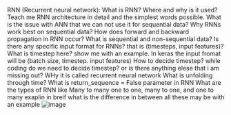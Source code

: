 RNN (Recurrent neural network):
What is RNN? Where and why is it used? Teach me RNN architecture in detail and the simplest words possible.
What is the issue with ANN that we can not use it for sequential data? Why RNNs work best on sequential data? 
How does forward and backward propagation in RNN occur?
What is sequential and non-sequential data?
Is there any specific input format for RNNs? that is (timesteps, input features)? What is timestep here? show me with an example. 
In keras the input fromat will be (batch size, timestep. input features) How to decide timestep? while coding do we need to decide timestep? or is there anything elese that i am missing out?
 WHy it is called recurrent neural network
What is unfolding through time?
What is return_sequence = False parameter in RNN
What are the types of RNN like Many to many one to one, many to one, and one to many exaplin in breif what is the difference in between all these may be with an example
![image](https://github.com/user-attachments/assets/e82dd74f-67a9-4cf3-aa82-b51bfb0aa1cd)

